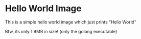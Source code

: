 # Hello World Image

This is a simple hello world image which just prints "Hello World"

Btw, its only 1.9MB in size! (only the golang executable)
